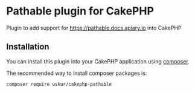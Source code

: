 # Pathable plugin for CakePHP

Plugin to add support for https://pathable.docs.apiary.io into CakePHP

## Installation

You can install this plugin into your CakePHP application using [composer](http://getcomposer.org).

The recommended way to install composer packages is:

```
composer require uskur/cakephp-pathable
```

